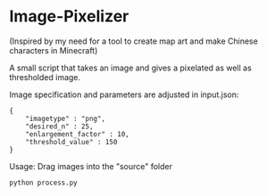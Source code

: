 # Image-Pixelizer
(Inspired by my need for a tool to create map art and make Chinese characters in Minecraft)

A small script that takes an image and gives a pixelated as well as thresholded image.

Image specification and parameters are adjusted in input.json:
```
{
    "imagetype" : "png",
    "desired_n" : 25,
    "enlargement_factor" : 10,
    "threshold_value" : 150
}
```

Usage:
Drag images into the "source" folder
```
python process.py
```
